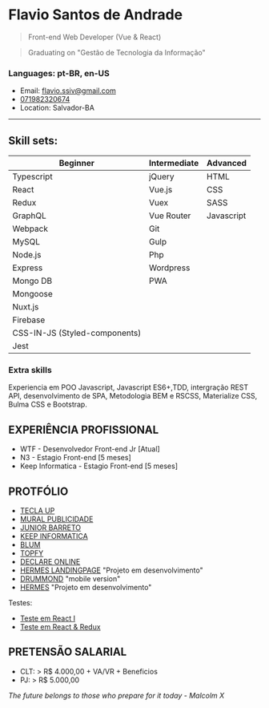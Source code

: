 # Flavio Santos de Andrade

> Front-end Web Developer (Vue & React)

> Graduating on "Gestão de Tecnologia da Informação"

### Languages: pt-BR, en-US

- Email: flavio.ssiv@gmail.com
- [071982320674](https://api.whatsapp.com/send?1=pt_BR&phone=5571982320674)
- Location: Salvador-BA

---

## Skill sets:

<!-- > Subtitle: B - Beginner, I - Intermediate and A - Advanced -->

| Beginner                      | Intermediate | Advanced   |
| ----------------------------- | ------------ | ---------- |
| Typescript                    | jQuery       | HTML       |
| React                         | Vue.js       | CSS        |
| Redux                         | Vuex         | SASS       |
| GraphQL                       | Vue Router   | Javascript |
| Webpack                       | Git          |            |
| MySQL                         | Gulp         |            |
| Node.js                       | Php          |            |
| Express                       | Wordpress    |            |
| Mongo DB                      | PWA          |            |
| Mongoose                      |              |            |
| Nuxt.js                       |              |            |
| Firebase                      |              |            |
| CSS-IN-JS (Styled-components) |              |            |
| Jest                          |              |            |

### Extra skills

Experiencia em POO Javascript, Javascript ES6+,TDD, intergração REST API, desenvolvimento de SPA, Metodologia BEM e RSCSS, Materialize CSS, Bulma CSS e Bootstrap.

## EXPERIÊNCIA PROFISSIONAL

- WTF - Desenvolvedor Front-end Jr [Atual]
- N3 - Estagio Front-end [5 meses]
- Keep Informatica - Estagio Front-end [5 meses]

## PROTFÓLIO

- [TECLA UP](https://teclaup.com/)
- [MURAL PUBLICIDADE](http://www.muralpublicidade.com.br/v4/)
- [JUNIOR BARRETO](https://jrbarreto.com.br/)
- [KEEP INFORMATICA](http://www.keepinformatica.com.br/)
- [BLUM](http://www.blumdh.com.br/)
- [TOPFY](http://topfy.net.br/)
- [DECLARE ONLINE](http://declareonline.com.br)
- [HERMES LANDINGPAGE](http://wtf.inf.br/hermes/) "Projeto em desenvolvimento"
- [DRUMMOND](http://drummondpar.com) "mobile version"
- [HERMES](https://relaxed-lovelace-47c83d.netlify.com) "Projeto em desenvolvimento"

Testes:

- [Teste em React I](https://fsassiv.github.io/fluent/)
- [Teste em React & Redux](https://crwn-live-fsa.herokuapp.com)

## PRETENSÃO SALARIAL

- CLT: > R\$ 4.000,00 + VA/VR + Beneficios
- PJ: > R\$ 5.000,00

_The future belongs to those who prepare for it today - Malcolm X_

